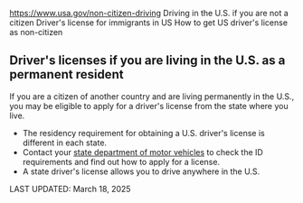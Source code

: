 

https://www.usa.gov/non-citizen-driving
Driving in the U.S. if you are not a citizen
Driver's license for immigrants in US
How to get US driver's license as non-citizen

**Driver's licenses if you are living in the U.S. as a permanent resident**
---------------------------------------------------------------------------

If you are a citizen of another country and are living permanently in the U.S., you may be eligible to apply for a driver's license from the state where you live.

* The residency requirement for obtaining a U.S. driver's license is different in each state.
* Contact your
  [state department of motor vehicles](https://www.usa.gov/state-motor-vehicle-services)
  to check the ID requirements and find out how to apply for a license.
* A state driver's license allows you to drive anywhere in the U.S.

LAST UPDATED:
March 18, 2025
